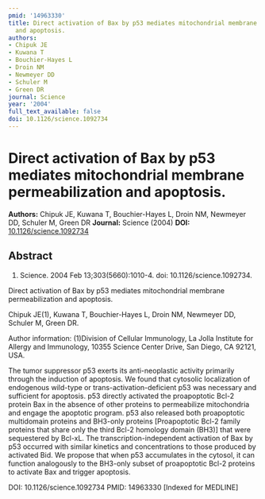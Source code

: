 ```yaml
---
pmid: '14963330'
title: Direct activation of Bax by p53 mediates mitochondrial membrane permeabilization
  and apoptosis.
authors:
- Chipuk JE
- Kuwana T
- Bouchier-Hayes L
- Droin NM
- Newmeyer DD
- Schuler M
- Green DR
journal: Science
year: '2004'
full_text_available: false
doi: 10.1126/science.1092734
---
```


# Direct activation of Bax by p53 mediates mitochondrial membrane permeabilization and apoptosis.
**Authors:** Chipuk JE, Kuwana T, Bouchier-Hayes L, Droin NM, Newmeyer DD, Schuler M, Green DR
**Journal:** Science (2004)
**DOI:** [10.1126/science.1092734](https://doi.org/10.1126/science.1092734)

## Abstract

1. Science. 2004 Feb 13;303(5660):1010-4. doi: 10.1126/science.1092734.

Direct activation of Bax by p53 mediates mitochondrial membrane permeabilization 
and apoptosis.

Chipuk JE(1), Kuwana T, Bouchier-Hayes L, Droin NM, Newmeyer DD, Schuler M, 
Green DR.

Author information:
(1)Division of Cellular Immunology, La Jolla Institute for Allergy and 
Immunology, 10355 Science Center Drive, San Diego, CA 92121, USA.

The tumor suppressor p53 exerts its anti-neoplastic activity primarily through 
the induction of apoptosis. We found that cytosolic localization of endogenous 
wild-type or trans-activation-deficient p53 was necessary and sufficient for 
apoptosis. p53 directly activated the proapoptotic Bcl-2 protein Bax in the 
absence of other proteins to permeabilize mitochondria and engage the apoptotic 
program. p53 also released both proapoptotic multidomain proteins and BH3-only 
proteins [Proapoptotic Bcl-2 family proteins that share only the third Bcl-2 
homology domain (BH3)] that were sequestered by Bcl-xL. The 
transcription-independent activation of Bax by p53 occurred with similar 
kinetics and concentrations to those produced by activated Bid. We propose that 
when p53 accumulates in the cytosol, it can function analogously to the BH3-only 
subset of proapoptotic Bcl-2 proteins to activate Bax and trigger apoptosis.

DOI: 10.1126/science.1092734
PMID: 14963330 [Indexed for MEDLINE]
